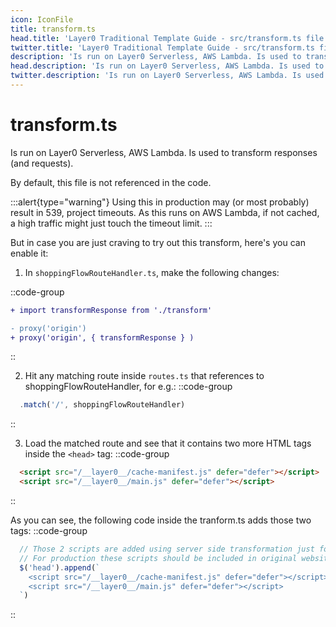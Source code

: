 ```yaml
---
icon: IconFile
title: transform.ts
head.title: 'Layer0 Traditional Template Guide - src/transform.ts file'
twitter.title: 'Layer0 Traditional Template Guide - src/transform.ts file'
description: 'Is run on Layer0 Serverless, AWS Lambda. Is used to transform responses (and requests).'
head.description: 'Is run on Layer0 Serverless, AWS Lambda. Is used to transform responses (and requests).'
twitter.description: 'Is run on Layer0 Serverless, AWS Lambda. Is used to transform responses (and requests).'
---
```


# transform.ts
Is run on Layer0 Serverless, AWS Lambda. Is used to transform responses (and requests).

By default, this file is not referenced in the code.

:::alert{type="warning"}
Using this in production may (or most probably) result in 539, project timeouts. As this runs on AWS Lambda, if not cached, a high traffic might just touch the timeout limit.
:::

But in case you are just craving to try out this transform, here's you can enable it:

1. In `shoppingFlowRouteHandler.ts`, make the following changes:

::code-group
```diff [shoppingFlowRouteHandler.ts]
+ import transformResponse from './transform'

- proxy('origin')
+ proxy('origin', { transformResponse } )
```
::

2. Hit any matching route inside `routes.ts` that references to shoppingFlowRouteHandler, for e.g.:
::code-group
```ts [routes.ts]
  .match('/', shoppingFlowRouteHandler)
```
::

3. Load the matched route and see that it contains two more HTML tags inside the `<head>` tag:
::code-group 
```html [page.html]
  <script src="/__layer0__/cache-manifest.js" defer="defer"></script>
  <script src="/__layer0__/main.js" defer="defer"></script>
```
::

As you can see, the following code inside the tranform.ts adds those two tags:
::code-group
```ts [transform.ts]
  // Those 2 scripts are added using server side transformation just for Proof of Concept purposes.
  // For production these scripts should be included in original website base code.
  $('head').append(`
    <script src="/__layer0__/cache-manifest.js" defer="defer"></script>
    <script src="/__layer0__/main.js" defer="defer"></script>
  `)
```
::
